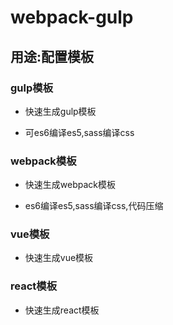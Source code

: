 # webpack-gulp

## 用途:配置模板

### gulp模板

- 快速生成gulp模板

* 可es6编译es5,sass编译css

### webpack模板

- 快速生成webpack模板

- es6编译es5,sass编译css,代码压缩

### vue模板

- 快速生成vue模板

### react模板

- 快速生成react模板